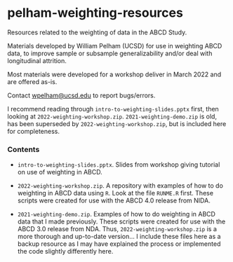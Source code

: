 # pelham-weighting-resources

Resources related to the weighting of data in the ABCD Study.

Materials developed by William Pelham (UCSD) for use in weighting ABCD data, to improve sample or subsample generalizability and/or deal with longitudinal attrition. 

Most materials were developed for a workshop deliver in March 2022 and are offered as-is.

Contact <wpelham@ucsd.edu> to report bugs/errors.

I recommend reading through `intro-to-weighting-slides.pptx` first, then looking at `2022-weighting-workshop.zip`. `2021-weighting-demo.zip` is old, has been superseded by `2022-weighting-workshop.zip`, but is included here for completeness.

### Contents

- `intro-to-weighting-slides.pptx`. Slides from workshop giving tutorial on use of weighting in ABCD.

- `2022-weighting-workshop.zip`. A repository with examples of how to do weighting in ABCD data using `R`. Look at the file `RUNME.R` first. These scripts were created for use with the ABCD 4.0 release from NIDA.

-  `2021-weighting-demo.zip`. Examples of how to do weighting in ABCD data that I made previously. These scripts were created for use with the ABCD 3.0 release from NDA. Thus, `2022-weighting-workshop.zip` is a more thorough and up-to-date version... I include these files here as a backup resource as I may have explained the process or implemented the code slightly differently here.
